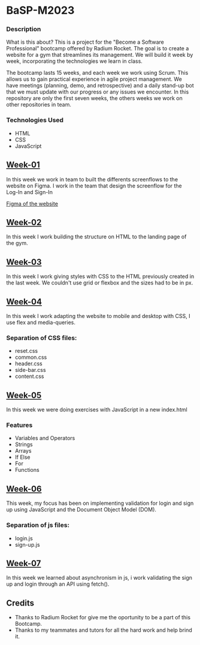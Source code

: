 # BaSP-M2023

### Description

What is this about? This is a project for the "Become a Software Professional" bootcamp offered by Radium Rocket. The goal is to create a website for a gym that streamlines its management. We will build it week by week, incorporating the technologies we learn in class.

The bootcamp lasts 15 weeks, and each week we work using Scrum. This allows us to gain practical experience in agile project management. We have meetings (planning, demo, and retrospective) and a daily stand-up bot that we must update with our progress or any issues we encounter.
In this repository are only the first seven weeks, the others weeks we work on other repositories in team.

### Technologies Used

- HTML
- CSS
- JavaScript

## [Week-01](https://shorturl.at/rZ246)

In this week we work in team to built the differents screenflows to the website on Figma. I work in the team that design the screenflow for the Log-In and Sign-In

[Figma of the website](https://shorturl.at/rZ246)

## [Week-02](https://shorturl.at/yAFGQ)

In this week I work building the structure on HTML to the landing page of the gym.

## [Week-03](https://shorturl.at/JQUZ8)

In this week I work giving styles with CSS to the HTML previously created in the last week. We couldn't use grid or flexbox and the sizes had to be in px.


## [Week-04](https://shorturl.at/szGHX)

In this week I work adapting the website to mobile and desktop with CSS, I use flex and media-queries.

### Separation of CSS files:
- reset.css 
- common.css
- header.css
- side-bar.css
- content.css

## [Week-05](https://shorturl.at/ovD18)

In this week we were doing exercises with JavaScript in a new index.html

### Features
- Variables and Operators
- Strings
- Arrays
- If Else
- For
- Functions

## [Week-06](https://shorturl.at/fFMPS)

This week, my focus has been on implementing validation for login and sign up using JavaScript and the Document Object Model (DOM).

### Separation of js files:
- login.js
- sign-up.js

## [Week-07](https://shorturl.at/zAQ09)

In this week we learned about asynchronism in js, i work validating the sign up and login through an API using fetch().

## Credits

- Thanks to Radium Rocket for give me the oportunity to be a part of this Bootcamp.
- Thanks to my teammates and tutors for all the hard work and help brind it.
